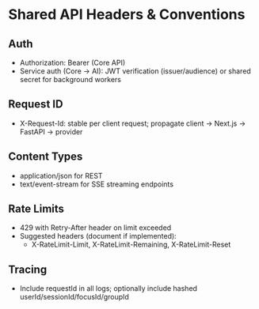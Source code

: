 # Shared API Headers & Conventions

## Auth
- Authorization: Bearer <Clerk JWT> (Core API)
- Service auth (Core → AI): JWT verification (issuer/audience) or shared secret for background workers

## Request ID
- X-Request-Id: stable per client request; propagate client → Next.js → FastAPI → provider

## Content Types
- application/json for REST
- text/event-stream for SSE streaming endpoints

## Rate Limits
- 429 with Retry-After header on limit exceeded
- Suggested headers (document if implemented):
  - X-RateLimit-Limit, X-RateLimit-Remaining, X-RateLimit-Reset

## Tracing
- Include requestId in all logs; optionally include hashed userId/sessionId/focusId/groupId
